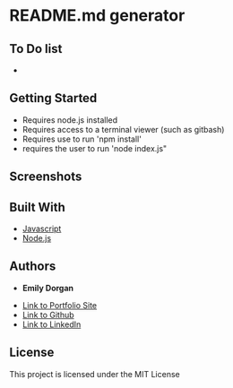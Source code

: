 # README.md generator



## To Do list

* 

## Getting Started

* Requires node.js installed
* Requires access to a terminal viewer (such as gitbash)
* Requires use to run 'npm install'
* requires the user to run 'node index.js"

## Screenshots



## Built With

* [Javascript](https://developer.mozilla.org/en-US/docs/Web/JavaScript)
* [Node.js]()


## Authors

* **Emily Dorgan** 

- [Link to Portfolio Site](https://emdorgan.github.io/updated-portfolio/)
- [Link to Github](https://github.com/emdorgan)
- [Link to LinkedIn](https://www.linkedin.com/in/emily-dorgan/)

## License

This project is licensed under the MIT License 